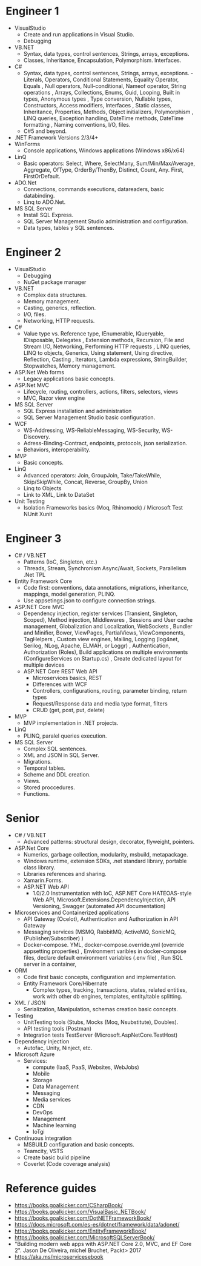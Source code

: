 # Engineer 1
- VisualStudio
	- Create and run applications in Visual Studio.
	- Debugging
- VB.NET
	- Syntax, data types, control sentences, Strings, arrays, exceptions.
	- Classes, Inheritance, Encapsulation, Polymorphism. Interfaces.
- C#
	- Syntax, data types, control sentences, Strings, arrays, exceptions.
			-Literals, Operators, Conditional Statements, Equality Operator, Equals 
			, Null operators, Null-conditional, Nameof operator, String operations
			, Arrays, Collections, Enums, Guid, Looping, Built in types, Anonymous types 
			, Type conversion, Nullable types, Constructors, Access modifiers, Interfaces 
			, Static classes, Inheritance, Properties, Methods, Object initializers, Polymorphism 
			, LINQ queries, Exception handling, DateTime methods, DateTime formatting
			, Naming conventions, I/O, files.
	- C#5 and beyond.
- .NET Framework Versions 2/3/4+
- WinForms
	- Console applications, Windows applications (Windows x86/x64)
- LinQ
	- Basic operators: Select, Where, SelectMany, Sum/Min/Max/Average, Aggregate, OfType, OrderBy/ThenBy, Distinct, Count, Any. First, FirstOrDefault.
- ADO.Net
	- Connections, commands executions, datareaders, basic databinding.
	- Linq to ADO.Net.
- MS SQL Server
	- Install SQL Express.
	- SQL Server Management Studio administration and configuration.
	- Data types, tables y SQL sentences.

# Engineer 2

- VisualStudio
	- Debugging
	- NuGet package manager
- VB.NET
	- Complex data structures.
	- Memory management.
	- Casting, generics, reflection.
	- I/O, files.
	- Networking, HTTP requests.
- C#
	- Value type vs. Reference type, IEnumerable, IQueryable, IDisposable, Delegates
	, Extension methods, Recursion, File and Stream I/O, Networking, Performing HTTP requests
	, LINQ queries, LINQ to objects, Generics, Using statement, Using directive, Reflection, Casting
	, Iterators, Lambda expressions, StringBuilder, Stopwatches, Memory management.
- ASP.Net Web forms
	- Legacy applications basic concepts.
- ASP.Net MVC
	- Lifecycle, routing, controllers, actions, filters, selectors, views
	- MVC, Razor view engine  
- MS SQL Server
	- SQL Express installation and administration
	- SQL Server Management Studio basic configuration.
- WCF
	- WS-Addressing, WS-ReliableMessaging, WS-Security, WS-Discovery.
	- Adress-Binding-Contract, endpoints, protocols, json serialization.  
	- Behaviors, interoperability.
- MVP
	- Basic concepts.
- LinQ
	- Advanced operators: Join, GroupJoin, Take/TakeWhile, Skip/SkipWhile, Concat, Reverse, GroupBy, Union  
	- Linq to Objects
	- Link to XML, Link to DataSet
- Unit Testing
	- Isolation Frameworks basics (Moq, Rhinomock) / Microsoft Test NUnit Xunit

# Engineer 3

- C# / VB.NET
	- Patterns (IoC, Singleton, etc.)  
	- Threads, Stream, Synchronism Async/Await, Sockets, Parallelism .Net TPL
- Entity Framework Core
	- Code first: conventions, data annotations, migrations, inheritance, mappings, model generation, PLINQ.
	- Use appsetings.json to configure connection strings.
- ASP.NET Core MVC	
	- Dependency injection, register services (Transient, Singleton, Scoped), Method injection, Middlewares
	, Sessions and User cache management, Globalization and Localization, WebSockets
	, Bundler and Minifier, Bower, ViewPages, PartialViews, ViewComponents, TagHelpers
	, Custom view engines, Mailing, Logging (log4net, Serilog, NLog, Apache, ELMAH, or Loggr)
	, Authentication, Authorization (Roles), Build applications on multiple environments (ConfigureServices on Startup.cs)
	, Create dedicated layout for multiple devices
	- ASP.NET Core REST Web API
		- Microservices basics, REST  
		- Differences with WCF 
		- Controllers, configurations, routing, parameter binding, return types  
		- Request/Response data and media type format, filters  
		- CRUD (get, post, put, delete)
- MVP
	- MVP implementation in .NET projects.
- LinQ
	- PLINQ, paralel queries execution.
- MS SQL Server
	- Complex SQL sentences.
	- XML and JSON in SQL Server.
	- Migrations.
	- Temporal tables.
	- Scheme and DDL creation.
	- Views.
	- Stored proccedures.
	- Functions.

# Senior

- C# / VB.NET
	- Advanced patterns: structural design, decorator, flyweight, pointers.
- ASP.Net Core
	- Numerics, garbage collection, modularity, msbuild, metapackage.
	- Windows runtime, extension SDKs, .net standard library, portable class library.
	- Libraries references and sharing.
	- Xamarin.Forms.
	- ASP.NET Web API
		- 1.0/2.0 Instrumentation with IoC, ASP.NET Core HATEOAS-style Web API, Microsoft.Extensions.DependencyInjection, API Versioning, Swagger (automated API documentation)
- Microservices and Containerized applications
	- API Gateway (Ocelot), Authentication and Authorization in API Gateway
	- Messaging services (MSMQ, RabbitMQ, ActiveMQ, SonicMQ, (Publisher/Subscriber) )
	- Docker-compose. YML, docker-compose.override.yml (override appsetting properties)
	, Environment varibles in docker-compose files, declare default environment variables (.env file)
	, Run SQL server in a container, 
- ORM
	- Code first basic concepts, configuration and implementation.
	- Entity Framework Core/Hibernate
		- Complex types, tracking, transactions, states, related entities, work with other db engines, templates, entity/table splitting.
- XML / JSON
	- Serialization, Manipulation, schemas creation basic concepts.
- Testing
	- UnitTesting tools (Stubs, Mocks (Moq, Nsubstitute), Doubles).
	- API testing tools (Postman)	
	- Integration tests TestServer (Microsoft.AspNetCore.TestHost)
- Dependency injection
	- Autofac, Unity, Ninject, etc.
- Microsoft Azure
	- Services:  
		- compute (IaaS, PaaS, Websites, WebJobs)  
		- Mobile  
		- Storage  
		- Data Management  
		- Messaging  
		- Media services  
		- CDN  
		- DevOps  
		- Management  
		- Machine learning  
		- IoTgi
- Continuous integration
	- MSBUILD configuration and basic concepts.
	- Teamcity, VSTS
	- Create basic build pipeline
	- Coverlet (Code coverage analysis)

# Reference guides

- https://books.goalkicker.com/CSharpBook/
- https://books.goalkicker.com/VisualBasic_NETBook/
- https://books.goalkicker.com/DotNETFrameworkBook/
- https://docs.microsoft.com/es-es/dotnet/framework/data/adonet/
- https://books.goalkicker.com/EntityFrameworkBook/
- https://books.goalkicker.com/MicrosoftSQLServerBook/
- "Building modern web apps with ASP.NET Core 2.0, MVC, and EF Core 2". Jason De Oliveira, michel Bruchet, Packt> 2017
- https://aka.ms/microservicesebook
